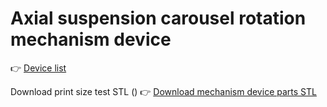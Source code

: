 # Axial suspension carousel rotation mechanism device

👉  [Device list](https://github.com/Toy-Artificial-Intelligence-lab/Axial-suspension-carousel-rotation-mechanism-device/blob/main/mdmu/device.md)

Download print size test STL ()
👉 [Download mechanism device parts STL](https://github.com/Toy-Artificial-Intelligence-lab/Axial-suspension-carousel-rotation-mechanism-device/blob/main/stl/ascrm-mechanism-device-parts.zip)
 
